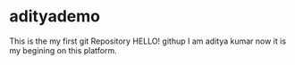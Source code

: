 # adityademo
This is the my first git Repository
HELLO! githup 
I am aditya kumar now it is my begining on this platform.
